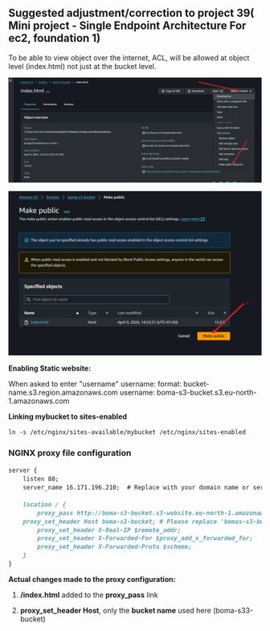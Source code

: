 ## Suggested adjustment/correction to project 39( Mini project - Single Endpoint Architecture For ec2, foundation 1)

To be able to view object over the internet, ACL, will be allowed at object level (index.html) not just at the bucket level.

![ACL-at-Object-level1](Correction1-step39.png)

![ACL-at-Object-level1](correction2-step39.png)

**Enabling Static website:**

When asked to enter "username"
username: format: bucket-name.s3.region.amazonaws.com
username: boma-s3-bucket.s3.eu-north-1.amazonaws.com


**Linking mybucket to sites-enabled**

```markdown
ln -s /etc/nginx/sites-available/mybucket /etc/nginx/sites-enabled
```

### NGINX proxy file configuration

```markdown
server {
    listen 80;
    server_name 16.171.196.210;  # Replace with your domain name or server IP address

    location / {
        proxy_pass http://boma-s3-bucket.s3-website.eu-north-1.amazonaws.com/index.html; # Replace with the link you generated after you enabled  static website       
	proxy_set_header Host boma-s3-bucket; # Please replace 'bomas-s3-bucket' with your bucket name 
        proxy_set_header X-Real-IP $remote_addr;
        proxy_set_header X-Forwarded-For $proxy_add_x_forwarded_for;
        proxy_set_header X-Forwarded-Proto $scheme;
    }
}
```
**Actual changes made to the proxy configuration:**

1. **/index.html** added to the **proxy_pass** link

2. **proxy_set_header Host**, only the **bucket name** used here (boma-s33-bucket)